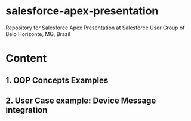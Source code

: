 # salesforce-apex-presentation
Repository for Salesforce Apex Presentation at Salesforce User Group of Belo Horizonte, MG, Brazil

# Content
## 1. OOP Concepts Examples
## 2. User Case example: Device Message integration
